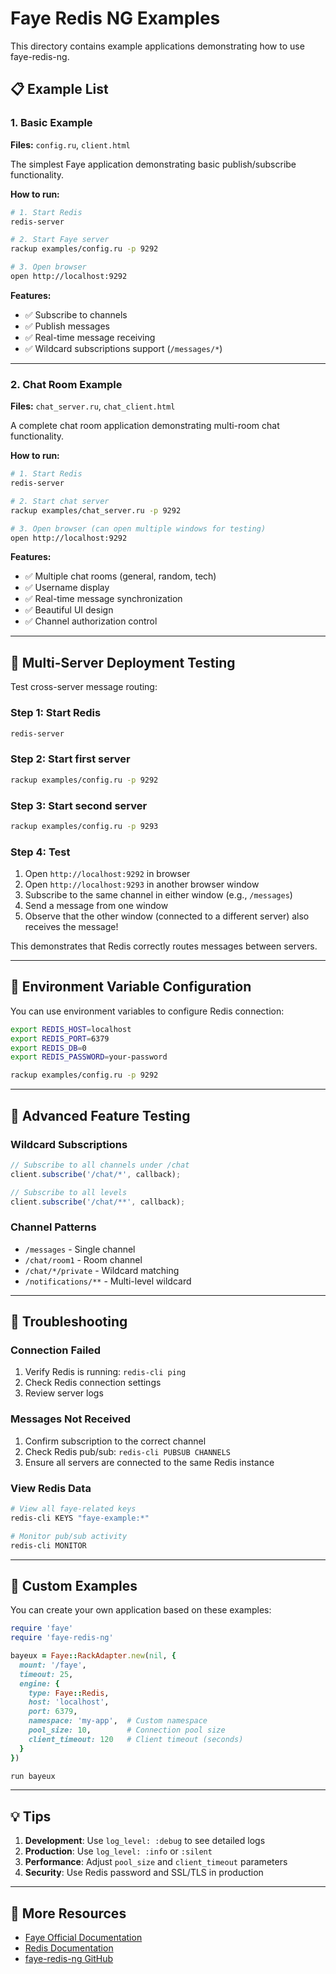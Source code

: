 # Faye Redis NG Examples

This directory contains example applications demonstrating how to use faye-redis-ng.

## 📋 Example List

### 1. Basic Example
**Files:** `config.ru`, `client.html`

The simplest Faye application demonstrating basic publish/subscribe functionality.

**How to run:**
```bash
# 1. Start Redis
redis-server

# 2. Start Faye server
rackup examples/config.ru -p 9292

# 3. Open browser
open http://localhost:9292
```

**Features:**
- ✅ Subscribe to channels
- ✅ Publish messages
- ✅ Real-time message receiving
- ✅ Wildcard subscriptions support (`/messages/*`)

---

### 2. Chat Room Example
**Files:** `chat_server.ru`, `chat_client.html`

A complete chat room application demonstrating multi-room chat functionality.

**How to run:**
```bash
# 1. Start Redis
redis-server

# 2. Start chat server
rackup examples/chat_server.ru -p 9292

# 3. Open browser (can open multiple windows for testing)
open http://localhost:9292
```

**Features:**
- ✅ Multiple chat rooms (general, random, tech)
- ✅ Username display
- ✅ Real-time message synchronization
- ✅ Beautiful UI design
- ✅ Channel authorization control

---

## 🚀 Multi-Server Deployment Testing

Test cross-server message routing:

### Step 1: Start Redis
```bash
redis-server
```

### Step 2: Start first server
```bash
rackup examples/config.ru -p 9292
```

### Step 3: Start second server
```bash
rackup examples/config.ru -p 9293
```

### Step 4: Test
1. Open `http://localhost:9292` in browser
2. Open `http://localhost:9293` in another browser window
3. Subscribe to the same channel in either window (e.g., `/messages`)
4. Send a message from one window
5. Observe that the other window (connected to a different server) also receives the message!

This demonstrates that Redis correctly routes messages between servers.

---

## 🔧 Environment Variable Configuration

You can use environment variables to configure Redis connection:

```bash
export REDIS_HOST=localhost
export REDIS_PORT=6379
export REDIS_DB=0
export REDIS_PASSWORD=your-password

rackup examples/config.ru -p 9292
```

---

## 🎯 Advanced Feature Testing

### Wildcard Subscriptions
```javascript
// Subscribe to all channels under /chat
client.subscribe('/chat/*', callback);

// Subscribe to all levels
client.subscribe('/chat/**', callback);
```

### Channel Patterns
- `/messages` - Single channel
- `/chat/room1` - Room channel
- `/chat/*/private` - Wildcard matching
- `/notifications/**` - Multi-level wildcard

---

## 🐛 Troubleshooting

### Connection Failed
1. Verify Redis is running: `redis-cli ping`
2. Check Redis connection settings
3. Review server logs

### Messages Not Received
1. Confirm subscription to the correct channel
2. Check Redis pub/sub: `redis-cli PUBSUB CHANNELS`
3. Ensure all servers are connected to the same Redis instance

### View Redis Data
```bash
# View all faye-related keys
redis-cli KEYS "faye-example:*"

# Monitor pub/sub activity
redis-cli MONITOR
```

---

## 📝 Custom Examples

You can create your own application based on these examples:

```ruby
require 'faye'
require 'faye-redis-ng'

bayeux = Faye::RackAdapter.new(nil, {
  mount: '/faye',
  timeout: 25,
  engine: {
    type: Faye::Redis,
    host: 'localhost',
    port: 6379,
    namespace: 'my-app',  # Custom namespace
    pool_size: 10,        # Connection pool size
    client_timeout: 120   # Client timeout (seconds)
  }
})

run bayeux
```

---

## 💡 Tips

1. **Development**: Use `log_level: :debug` to see detailed logs
2. **Production**: Use `log_level: :info` or `:silent`
3. **Performance**: Adjust `pool_size` and `client_timeout` parameters
4. **Security**: Use Redis password and SSL/TLS in production

---

## 🔗 More Resources

- [Faye Official Documentation](https://faye.jcoglan.com/)
- [Redis Documentation](https://redis.io/documentation)
- [faye-redis-ng GitHub](https://github.com/7a6163/faye-redis-ng)
